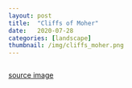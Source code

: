 ```yaml
---
layout: post
title:  "Cliffs of Moher"
date:   2020-07-28
categories: [landscape]
thumbnail: /img/cliffs_moher.png
---
```


<img src="{{ '/img/cliffs_moher.png' | relative_url }}" alt="">

[source image](https://www.lonelyplanet.com/news/wp-content/uploads/2017/08/Cliffs-of-Moher-Co.-Clare-Image-by-honster-GettyRF.jpg)
